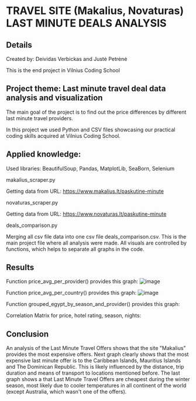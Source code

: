 # TRAVEL SITE (Makalius, Novaturas) LAST MINUTE DEALS ANALYSIS

## Details
Created by: Deividas Verbickas and Justė Petrėnė

This is the end project in Vilnius Coding School

## Project theme: Last minute travel deal data analysis and visualization

The main goal of the project is to find out the price differences by different last minute travel providers.

In this project we used Python and CSV files showcasing our practical coding skills acquired at Vilnius Coding School.

## Applied knowledge:
Used libraries: BeautifulSoup, Pandas, MatplotLib, SeaBorn, Selenium

makalius_scraper.py

Getting data from URL: https://www.makalius.lt/paskutine-minute

novaturas_scraper.py

Getting data from URL: https://www.novaturas.lt/paskutine-minute

deals_comparison.py

Merging all csv file data into one csv file deals_comparison.csv. This is the main project file where all analysis were made. All visuals are controlled by functions, which helps to separate all graphs in the code.

## Results

Function price_avg_per_provider() provides this graph:
![image](https://github.com/deividasve/final_project/assets/156001818/4cc1fbf4-ac44-4c61-b302-31d9e56cc0d4)

Function price_avg_per_country() provides this graph:
![image](https://github.com/deividasve/final_project/assets/156001818/b7a4453e-aa05-4c5c-97ff-496657543baa)

Function grouped_egypt_by_season_and_provider() provides this graph:

Correlation Matrix for price, hotel rating, season, nights:


## Conclusion

An analysis of the Last Minute Travel Offers shows that the site "Makalius" provides the most expensive offers. Next graph clearly shows that the most expensive last minute offer is to the Caribbean Islands, Mauritius Islands and The Dominican Republic. This is likely influenced by the distance, trip duration and means of transport to locations mentioned before. The last graph shows a that Last Minute Travel Offers are cheapest during the winter season, most likely due to cooler temperatures in all continent of the world (except Australia, which wasn't one of the offers).
